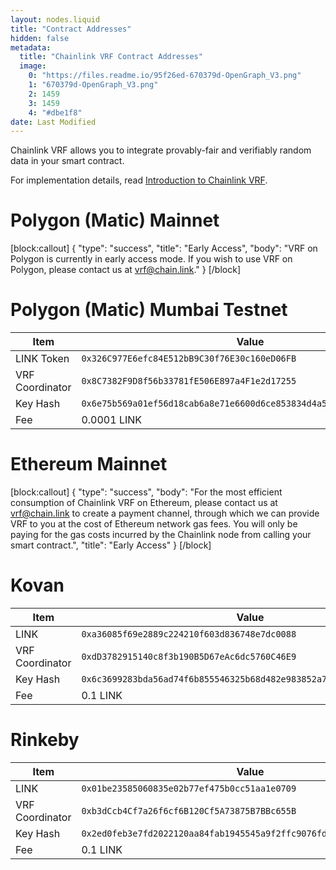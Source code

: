```yaml
---
layout: nodes.liquid
title: "Contract Addresses"
hidden: false
metadata: 
  title: "Chainlink VRF Contract Addresses"
  image: 
    0: "https://files.readme.io/95f26ed-670379d-OpenGraph_V3.png"
    1: "670379d-OpenGraph_V3.png"
    2: 1459
    3: 1459
    4: "#dbe1f8"
date: Last Modified
---
```

Chainlink VRF allows you to integrate provably-fair and verifiably random data in your smart contract. 

For implementation details, read [Introduction to Chainlink VRF](doc:chainlink-vrf).

# Polygon (Matic) Mainnet
[block:callout]
{
  "type": "success",
  "title": "Early Access",
  "body": "VRF on Polygon is currently in early access mode. If you wish to use VRF on Polygon, please contact us at [vrf@chain.link](mailto:vrf@chain.link)."
}
[/block]
# Polygon (Matic) Mumbai Testnet

|Item|Value|
|---|---|
|LINK Token|`0x326C977E6efc84E512bB9C30f76E30c160eD06FB`|
|VRF Coordinator|`0x8C7382F9D8f56b33781fE506E897a4F1e2d17255`|
|Key Hash|`0x6e75b569a01ef56d18cab6a8e71e6600d6ce853834d4a5748b720d06f878b3a4`|
|Fee|0.0001 LINK|

# Ethereum Mainnet
[block:callout]
{
  "type": "success",
  "body": "For the most efficient consumption of Chainlink VRF on Ethereum, please contact us at [vrf@chain.link](mailto:vrf@chain.link) to create a payment channel, through which we can provide VRF to you at the cost of Ethereum network gas fees. You will only be paying for the gas costs incurred by the Chainlink node from calling your smart contract.",
  "title": "Early Access"
}
[/block]
# Kovan

|Item|Value|
|---|---|
|LINK|`0xa36085f69e2889c224210f603d836748e7dc0088`|
|VRF Coordinator|`0xdD3782915140c8f3b190B5D67eAc6dc5760C46E9 `|
|Key Hash|`0x6c3699283bda56ad74f6b855546325b68d482e983852a7a82979cc4807b641f4 `|
|Fee|0.1 LINK|

# Rinkeby

|Item|Value|
|---|---|
|LINK|`0x01be23585060835e02b77ef475b0cc51aa1e0709`|
|VRF Coordinator|`0xb3dCcb4Cf7a26f6cf6B120Cf5A73875B7BBc655B `|
|Key Hash|`0x2ed0feb3e7fd2022120aa84fab1945545a9f2ffc9076fd6156fa96eaff4c1311 `|
|Fee|0.1 LINK|